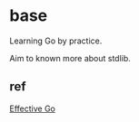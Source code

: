 # base

Learning Go by practice.

Aim to known more about stdlib.

## ref

[Effective Go](https://golang.org/doc/effective_go.html)
